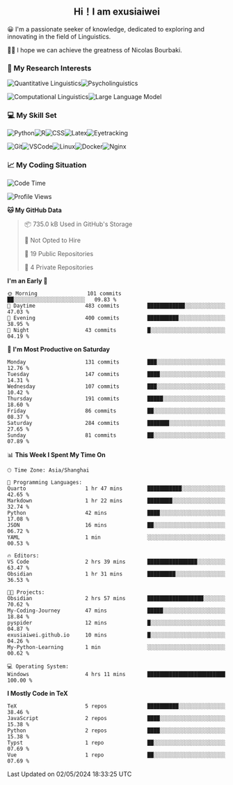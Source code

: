   

## <div align="center">Hi！I am exusiaiwei</div>  

😀 I'm a passionate seeker of knowledge, dedicated to exploring and innovating in the field of Linguistics.

🙋‍♂️ I hope we can achieve the greatness of Nicolas Bourbaki.

### 🔬 My Research Interests  

![Quantitative Linguistics](https://img.shields.io/badge/Quantitative%20Linguistics-%230072CC.svg?&style=for-the-badge&logo=appveyor&logoColor=white)![Psycholinguistics](https://img.shields.io/badge/Psycholinguistics-%2301a3a1.svg?&style=for-the-badge&logo=AWS%20Amplify&logoColor=white)

![Computational Linguistics](https://img.shields.io/badge/Computational%20Linguistics-%231877F2.svg?&style=for-the-badge&logo=Markdown&logoColor=white)![Large Language Model](https://img.shields.io/badge/Large%20Language%20Model-%23F76300.svg?&style=for-the-badge&logo=Android&logoColor=white)

### 💻 My Skill Set

![Python](https://img.shields.io/badge/Python-%2314354C.svg?style=for-the-badge&logo=python&logoColor=white&color=2AB3E3)![R](https://img.shields.io/badge/-R-276DC3?style=for-the-badge&logo=r&logoColor=white)![CSS](https://img.shields.io/badge/-CSS-1572B6?style=for-the-badge&logo=css3&logoColor=white)![Latex](https://img.shields.io/badge/-Latex-008080?style=for-the-badge&logo=latex&logoColor=white)![Eyetracking](https://img.shields.io/badge/Eyetracking-%230078D6?style=for-the-badge&logo=SearXNG&logoColor=#3050FF)

![Git](https://img.shields.io/badge/-Git-F05032?style=for-the-badge&logo=git&logoColor=white)![VSCode](https://img.shields.io/badge/-VSCode-007ACC?style=for-the-badge&logo=visual-studio-code&logoColor=white)![Linux](https://img.shields.io/badge/-Linux-FCC624?style=for-the-badge&logo=linux&logoColor=black)![Docker](https://img.shields.io/badge/-Docker-2496ED?style=for-the-badge&logo=docker&logoColor=white)![Nginx](https://img.shields.io/badge/-Nginx-009639?style=for-the-badge&logo=nginx&logoColor=white)

### 📈 My Coding Situation

<!--START_SECTION:waka-->
![Code Time](http://img.shields.io/badge/Code%20Time-118%20hrs%2055%20mins-blue)

![Profile Views](http://img.shields.io/badge/Profile%20Views-0-blue)

**🐱 My GitHub Data** 

> 📦 735.0 kB Used in GitHub's Storage 
 > 
> 🚫 Not Opted to Hire
 > 
> 📜 19 Public Repositories 
 > 
> 🔑 4 Private Repositories 
 > 
**I'm an Early 🐤** 

```text
🌞 Morning                101 commits         ██░░░░░░░░░░░░░░░░░░░░░░░   09.83 % 
🌆 Daytime                483 commits         ████████████░░░░░░░░░░░░░   47.03 % 
🌃 Evening                400 commits         ██████████░░░░░░░░░░░░░░░   38.95 % 
🌙 Night                  43 commits          █░░░░░░░░░░░░░░░░░░░░░░░░   04.19 % 
```
📅 **I'm Most Productive on Saturday** 

```text
Monday                   131 commits         ███░░░░░░░░░░░░░░░░░░░░░░   12.76 % 
Tuesday                  147 commits         ████░░░░░░░░░░░░░░░░░░░░░   14.31 % 
Wednesday                107 commits         ███░░░░░░░░░░░░░░░░░░░░░░   10.42 % 
Thursday                 191 commits         █████░░░░░░░░░░░░░░░░░░░░   18.60 % 
Friday                   86 commits          ██░░░░░░░░░░░░░░░░░░░░░░░   08.37 % 
Saturday                 284 commits         ███████░░░░░░░░░░░░░░░░░░   27.65 % 
Sunday                   81 commits          ██░░░░░░░░░░░░░░░░░░░░░░░   07.89 % 
```


📊 **This Week I Spent My Time On** 

```text
🕑︎ Time Zone: Asia/Shanghai

💬 Programming Languages: 
Quarto                   1 hr 47 mins        ███████████░░░░░░░░░░░░░░   42.65 % 
Markdown                 1 hr 22 mins        ████████░░░░░░░░░░░░░░░░░   32.74 % 
Python                   42 mins             ████░░░░░░░░░░░░░░░░░░░░░   17.08 % 
JSON                     16 mins             ██░░░░░░░░░░░░░░░░░░░░░░░   06.72 % 
YAML                     1 min               ░░░░░░░░░░░░░░░░░░░░░░░░░   00.53 % 

🔥 Editors: 
VS Code                  2 hrs 39 mins       ████████████████░░░░░░░░░   63.47 % 
Obsidian                 1 hr 31 mins        █████████░░░░░░░░░░░░░░░░   36.53 % 

🐱‍💻 Projects: 
Obsidian                 2 hrs 57 mins       ██████████████████░░░░░░░   70.62 % 
My-Coding-Journey        47 mins             █████░░░░░░░░░░░░░░░░░░░░   18.84 % 
pyspider                 12 mins             █░░░░░░░░░░░░░░░░░░░░░░░░   04.87 % 
exusiaiwei.github.io     10 mins             █░░░░░░░░░░░░░░░░░░░░░░░░   04.26 % 
My-Python-Learning       1 min               ░░░░░░░░░░░░░░░░░░░░░░░░░   00.62 % 

💻 Operating System: 
Windows                  4 hrs 11 mins       █████████████████████████   100.00 % 
```

**I Mostly Code in TeX** 

```text
TeX                      5 repos             ██████████░░░░░░░░░░░░░░░   38.46 % 
JavaScript               2 repos             ████░░░░░░░░░░░░░░░░░░░░░   15.38 % 
Python                   2 repos             ████░░░░░░░░░░░░░░░░░░░░░   15.38 % 
Typst                    1 repo              ██░░░░░░░░░░░░░░░░░░░░░░░   07.69 % 
Vue                      1 repo              ██░░░░░░░░░░░░░░░░░░░░░░░   07.69 % 
```




 Last Updated on 02/05/2024 18:33:25 UTC
<!--END_SECTION:waka-->
